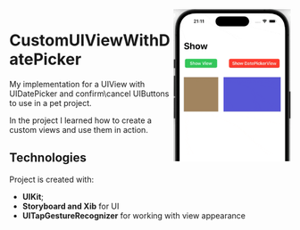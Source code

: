 <img align="right" width="210" src="https://raw.githubusercontent.com/artexhibit/CustomUIViewWithDatePicker/master/Assets/preview.gif">

# CustomUIViewWithDatePicker

My implementation for a UIView with UIDatePicker and confirm\cancel UIButtons to use in a pet project.

In the project I learned how to create a custom views and use them in action.

## Technologies

Project is created with:

-   **UIKit**;
-   **Storyboard and Xib** for UI
-   **UITapGestureRecognizer** for working with view appearance
